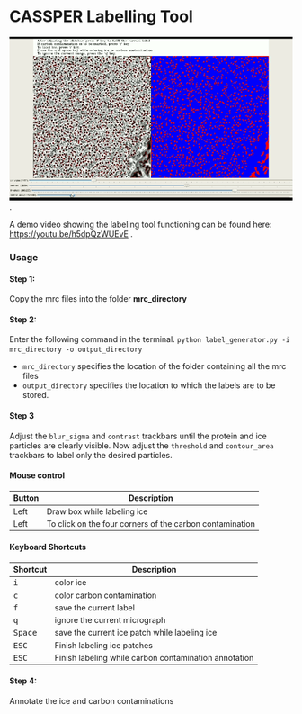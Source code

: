 # CASSPER Labelling Tool
![label generator](images/image.png).  

A demo video showing the labeling tool functioning can be found here: https://youtu.be/h5dpQzWUEvE .  
### Usage

#### Step 1:
Copy the mrc files into the folder **mrc_directory**

#### Step 2:
Enter the following command in the terminal.
`python label_generator.py -i mrc_directory -o output_directory`
* `mrc_directory` specifies the location of the folder containing all the mrc files
* `output_directory` specifies the location to which the labels are to be stored.

#### Step 3
Adjust the `blur_sigma` and `contrast` trackbars until the protein and ice particles are clearly visible. 
Now adjust the `threshold` and `contour_area` trackbars to label only the desired particles.
#### Mouse control

Button | Description | 
--- | --- |
Left | Draw box while labeling ice
Left | To click on the four corners of the carbon contamination


#### Keyboard Shortcuts

Shortcut | Description | 
--- | --- |
<kbd>i</kbd> | color ice |
<kbd>c</kbd> | color carbon contamination |
<kbd>f</kbd> | save the current label |
<kbd>q</kbd> | ignore the current micrograph |
<kbd>Space</kbd> | save the current ice patch while labeling ice |
<kbd>ESC</kbd> | Finish labeling ice patches |
<kbd>ESC</kbd> | Finish labeling while carbon contamination annotation |


#### Step 4: 
Annotate the ice and carbon contaminations



